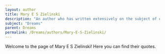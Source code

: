 ```yaml
---
layout: author
title: Mary E S Zielinski
description: "An author who has written extensively on the subject of dream interpretation, emphasizing the personal and psychological significance of dreams."
subject: "Dreams"
parent: Dreams
permalink: /Dreams/authors/Mary-E-S-Zielinski/
---
```


Welcome to the page of Mary E S Zielinski! Here you can find their quotes.
